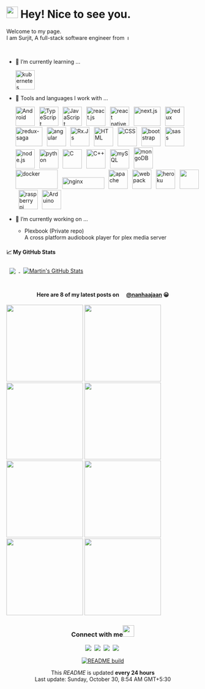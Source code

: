 <!--
**SurjitSahoo/surjitsahoo** is a ✨ _special_ ✨ repository because its `README.md` (this file) appears on your GitHub profile.

Here are some ideas to get you started:

- 🔭 I’m currently working on ...
- 🌱 I’m currently learning ...
- 👯 I’m looking to collaborate on ...
- 🤔 I’m looking for help with ...
- 💬 Ask me about ...
- 📫 How to reach me: ...
- 😄 Pronouns: ...
- ⚡ Fun fact: ...
-->

<h1><img src="https://emojis.slackmojis.com/emojis/images/1531849430/4246/blob-sunglasses.gif?1531849430" width="30"/> Hey! Nice to see you.</h1>

Welcome to my page.  
I am Surjit, A full-stack software engineer from&nbsp;
<img src="https://upload.wikimedia.org/wikipedia/en/thumb/4/41/Flag_of_India.svg/1200px-Flag_of_India.svg.png" height="11" title="India">

<br/>

- 🌱 I’m currently learning ...

  <img src="https://cdn.worldvectorlogo.com/logos/kubernets.svg" alt="kubernetes" title="Kubernetes" width="50" height="50" />

- 🧰 Tools and languages I work with ...

  <img src="https://cdn.worldvectorlogo.com/logos/android.svg" alt="Android" title="Android" width="50" height="50" > &nbsp;
  <img src="https://cdn.worldvectorlogo.com/logos/typescript.svg" alt="TypeScript" title="TypeScript" width="50" height="50" > &nbsp;
  <img src="https://cdn.worldvectorlogo.com/logos/logo-javascript.svg" alt="JavaScript" title="JavaScript" width="50" height="50" > &nbsp;
  <img src="https://cdn.worldvectorlogo.com/logos/react-2.svg" alt="react.js" title="React.Js" width="50" height="50" > &nbsp;
  <img src="https://cdn.worldvectorlogo.com/logos/react-native-firebase-1.svg" alt="react native" title= "React Native" width="50" height="50" > &nbsp;
  <img src="https://cdn.worldvectorlogo.com/logos/nextjs-3.svg" alt="next.js" title="Next.Js" width="70" height="50" > &nbsp;
  <img src="https://cdn.worldvectorlogo.com/logos/redux.svg" alt="redux" title="Redux" width="50" height="50" > &nbsp;
  <img src="https://cdn.worldvectorlogo.com/logos/redux-saga.svg" alt="redux-saga" title="Redux Saga" width="70" height="50" > &nbsp;
  <img src="https://cdn.worldvectorlogo.com/logos/angular-icon-1.svg" alt="angular" title="Angular" width="50" height="50" > &nbsp;
  <img src="https://cdn.worldvectorlogo.com/logos/rxjs-1.svg" alt="Rx.Js" title="Rx.Js" width="50" height="50" > &nbsp;
  <img src="https://cdn.jsdelivr.net/gh/devicons/devicon/icons/html5/html5-original.svg" alt="HTML" title="HTML" width="50" height="50" > &nbsp;
  <img src="https://cdn.jsdelivr.net/gh/devicons/devicon/icons/css3/css3-original.svg" alt="CSS" title="CSS" width="50" height="50" > &nbsp;
  <img src="https://cdn.worldvectorlogo.com/logos/bootstrap-4.svg" alt="bootstrap" title="Bootstrap" width="50" height="50" > &nbsp;
  <img src="https://cdn.worldvectorlogo.com/logos/sass-1.svg" alt="sass" title="Sass" width="50" height="50" > &nbsp;
  <img src="https://cdn.worldvectorlogo.com/logos/nodejs-icon.svg" alt="node.js" title="Node.Js" width="50" height="50" > &nbsp;
  <img src="https://cdn.worldvectorlogo.com/logos/python-5.svg" alt="python" title="Python" width="50" height="50" > &nbsp;
  <img src="https://cdn.jsdelivr.net/gh/devicons/devicon/icons/c/c-original.svg" alt="C" title="C" width="50" height="50" > &nbsp;
  <img src="https://cdn.worldvectorlogo.com/logos/c.svg" alt="C++" title="C++" width="50" height="50" > &nbsp;
  <img src="https://cdn.worldvectorlogo.com/logos/mysql-6.svg" alt="mySQL" title="MySQL" width="50" height="50" > &nbsp;
  <img src="https://cdn.worldvectorlogo.com/logos/mongodb-icon-1.svg" alt="mongoDB" title="MongoDB" width="50" height="55" > &nbsp;
  <img src="https://cdn.worldvectorlogo.com/logos/docker-3.svg" alt="docker" title="Docker" width="110" height="50" > &nbsp;
  <img src="https://cdn.worldvectorlogo.com/logos/nginx.svg" alt="nginx" title="nginx" width="110" height="30" > &nbsp;
  <img src="https://cdn.jsdelivr.net/gh/devicons/devicon/icons/apache/apache-original-wordmark.svg" alt="apache" title="apache" width="50" height="50" > &nbsp;
  <img src="https://cdn.worldvectorlogo.com/logos/webpack-icon.svg" alt="webpack" title="Webpack" width="50" height="50" > &nbsp;
  <img src="https://cdn.worldvectorlogo.com/logos/heroku-4.svg" alt="heroku" title="heroku" width="50" height="50" > &nbsp;
  <img src="https://cdn.worldvectorlogo.com/logos/git-icon.svg" alt="" title="git" width="50" height="50" > &nbsp;
  <img src="https://cdn.worldvectorlogo.com/logos/raspberry-pi.svg" alt="raspberry pi" title="Raspberry Pi" width="50" height="50" > &nbsp;
  <img src="https://cdn.jsdelivr.net/gh/devicons/devicon/icons/arduino/arduino-original-wordmark.svg" alt="Arduino" title="Arduino" width="50" height="50" > &nbsp;
  <!-- <img src="" alt="" width="50" height="50" > &nbsp; -->

- 🔭 I’m currently working on ...
  - Plexbook (Private repo)  
    A cross platform audiobook player for plex media server

#### &#x1f4c8; My GitHub Stats

<a href="https://github.com/surjitsahoo">
  <img align="center" style="margin:0.5rem" src="https://github-readme-stats.vercel.app/api/top-langs/?username=surjitsahoo&langs_count=3&hide=html,css&title_color=ffffff&text_color=c9cacc&icon_color=4AB197&bg_color=1A2B34" />
</a>

<a href="https://github.com/surjitsahoo">
  <img align="center" style="margin:0.5rem" src="https://github-readme-stats.vercel.app/api?username=surjitsahoo&show_icons=true&line_height=27&count_private=true&title_color=ffffff&text_color=c9cacc&icon_color=4AB097&bg_color=1A2B34" alt="Martin's GitHub Stats" />
</a>

<br/>
<br/>

<h4 align="center">Here are 8 of my latest posts on
<img src="https://cdn.worldvectorlogo.com/logos/instagram-2-1.svg" height="12" />
<a href="https://www.instagram.com/nanhaajaan/">@nanhaajaan</a> 
😀</h4>

<p>
<img src="https:&#x2F;&#x2F;cdn1.picuki.com&#x2F;hosted-by-instagram&#x2F;q&#x3D;0exhNuNYnjBGZDHIdN5WmL9I2PwkAQ9OKfhSQ7e71yJjMBhsLH6QvJA0mpCj4yRwKwVlASuRYz1k54krUVxXDj15O0TYT72ART5R76+ZXOihvDFn8ZVplb8yJXAaYHSq9sUvUWOpNWwSDv5PHL%7C%7Clo7gX5vrrbCgAojOMMbBCyQlWotfpUrJy9ZRzt+S4jkja45BsLTNZ5momNkgl7NvTryxYDrmhfMh6pO9xRLQIhIkL7vuopCu7Lm4rbzMvR2nZhYXCoOELhn7wZhBq%7C%7CnORVeQKKG0mvmOohAY29IkqhdiDG7w82q4vk4H2bUdBXG9p+kMjxdKyn36dOF+I2WBB1FHkyb2HaP8P8bLkHfWNU927zi%7C%7CCZ7XsEYpIUG5aTeX%7C%7CdHHWJ%7C%7C2yVvJ40IRKQa4dgnjt1ifuMo%7C%7C63yxiDTEX2zKPXcBy.jpeg?1" width="200">
<img src="https:&#x2F;&#x2F;cdn1.picuki.com&#x2F;hosted-by-instagram&#x2F;q&#x3D;0exhNuNYnjBGZDHIdN5WmL9I2PwkAQ9OKftSQ7e71yJjMBhsLH6QvJA0mpCj4yRwKwVlASuRYzxh5o0qVllSCT17OUffSrOATj1R7qSZV+eqvDJk8pNpnb82JXwWbHas8McuU26pNWwSDv5PHL%7C%7Clo7gV%7C%7CPvwbCgMoDOMPbJCyQlWotfpUrJy9ZRzt52U1h+189JldAJZ+jtvdBFundPZlTIeAf3+Idp1orN2S%7C%7CkKg8ITub2jyWu+H2xkfWx9Ez7RtI7V2dENhhzrdSFlqjHzAZY1LHMRiVbmjjRgnqJ6q7e1P55M4bMRi6fUHyACW2E2hjtfwZftgAHsSUGImUBRwT2Ej+b3ffZ79sXPBPW+ePXI+yv1d7DHFaNESUwIJ%7C%7CraZE7WLMWzPthDs5pkOahg8mSz3AqPZob6y1V+AWgc0GLYXLEgYruiyqyb4X7U32WIpFZpkg&#x3D;&#x3D;.jpeg?1" width="200">
<img src="https:&#x2F;&#x2F;cdn1.picuki.com&#x2F;hosted-by-instagram&#x2F;q&#x3D;0exhNuNYnjBGZDHIdN5WmL9I2PwkAQ9OKfhSQ7e71yJjMBhsLH6QvJA0mpCj4yRwKwVlASuRYzxh5o0qVllVDD17PU3aTbOJSDhc56SbUuqrvDNj8ZBjk708JHwXZnSt98IrVWepNWwPG%7C%7CsAULjh7uZE+v%7C%7CucjYbrzWSKr1EmDdttdCwFahlza4lsfe4kx2xu5xncG114WNxahlw5OLUqQUCSKn5PN1gpKZlR7pCjM4A%7C%7Cb281nT2F2MrNWh8FDSR9IXEi6g8iyDXdzQspjD3FO8EIU8hjl246kEV5Jo33LT2Hal6+MZ1oIHQdklBWmhm+jVBocW+xzTvSUGI%7C%7CgVRwGKOlf7kNPEu+8WgGtKbcfy%7C%7CywbkI+XUBKpPCXAIGajRW3TfcfaxEvhwsYQWTPVsh3uS6V6fJKTB5AQ3CzAX1WfdXrAgEa3b+6GnzWTZhmDWpgNqws4&#x3D;.jpeg?1" width="200">
<img src="https:&#x2F;&#x2F;cdn1.picuki.com&#x2F;hosted-by-instagram&#x2F;q&#x3D;0exhNuNYnjBGZDHIdN5WmL9I2PwkAQ9OKftSQ7e71yJjMBhsLH6QvJA0mpCj4yRwKwVlASuRYzxh5oMrV15QCD1+NUTeSryISzxU6KuZUe7N0jxl%7C%7CJVhlL43KXUYbHeu8cUoUQmYdTUdHOlPHL%7C%7Clo7gX5vrmbCgEojeSKrVGnGZTjse3TO9%7C%7C2pYf5%7C%7CHSv1izv9QpcmkazXgpdAd4+pvlpDk1VOCtO8BnsaBwVLYBxMEM7vm8yWjqX2skeiB4FTObtMXPmvpFui3rSzY57zz2F%7C%7C59EEIdvlqztEs64KgeoqO3PJp5jd8AjoqPbms1GWlvqklPv6XslHPaSkGI%7C%7CmIUwGPRn+T8J7gprsigdcy8U%7C%7Cj++HPDYreLPKF1a2sAAdDFBFbqd9+cSvlzwop8Dsx%7C%7C1Wui1gSpcIbXyzpmQjpP3mLYWsAiEt64gpCq8UjDiznT+AE%7C%7CwZ65.jpeg?1" width="200">
<img src="https:&#x2F;&#x2F;cdn1.picuki.com&#x2F;hosted-by-instagram&#x2F;q&#x3D;0exhNuNYnjBGZDHIdN5WmL9I2PwkAQ9OKftSQ7e71yJjMBhsLH6QvJA0mpCj4yRwKwVlASuRYzxh5o4rWVxTDT17OE3cSbaOSjlR66yaXe6ivDNn9JZllrs8KHMZYn6s%7C%7C8UsVmGpNWwPG%7C%7CsAULjh7uZE+vzwbCgEpTuXKrVBkGNTjse3TO9%7C%7C2pYf5%7C%7CHSv1izv9QpcmkazXgpdAd4+pvlpDk1VOCtO8BnsaBwVLYBxMEM7vm8yWjqX2skeiB4FTObtMXPmvpFui3rSzY57zz2F%7C%7Ct9EEIdvlqztEtg4Y4tg9yFN5Rk4N8A6PLdWEdQGWlvqklPv6XslHPaSkGI%7C%7CmIUwGPRn+T8J7gprsigdcy8U%7C%7Ci9miTUbYCHPuNHUVIhGeXAVmyIF%7C%7CyVNNpgqYlgTP9K%7C%7CH+66TDwR4HWj0FAQjpP3mLYWsBRZtm4gpCq8UjDiznT+AE%7C%7CwZ65.jpeg?1" width="200">
<img src="https:&#x2F;&#x2F;cdn1.picuki.com&#x2F;hosted-by-instagram&#x2F;q&#x3D;0exhNuNYnjBGZDHIdN5WmL9I2PwkAQ9OKfhSQ7e71yJjMBhsLH6QvJA0mpCj4yRwKwVlASuRYzxh5o4uUl1YCD1%7C%7CPkDfSb2NRTZQ6qybUujN1jZg9ZVpkrw0K3MZYnWm9sdDCniBPiAIQeoEH%7C%7Cb2rO8X5vvwZTAFuDqUNOUtzCVG%7C%7CMm0X51wmcQf8fTT0FOzv9QONzUavDt5YnYmoeLSvmcDUufkM8lmpKw5QL4JnJVXpr6gnSu5X2soeGpwWT6ars3+ke08hiL8KWRoqCeYSaoEIEQd3Aaovhto6qICioCTFbU12O4wormRSWIKAk1ElkVtwIOftgLsSSaq3EEPlC2GhLy5L652mbT2Acaxc8nZ5w%7C%7CSZIbNFp96d34ZDvHhW1LLcf+uKdpMmK5WGNZW+FeC1DCCeJGy0xYsUmYc0WHTLsM2fPOe+7yt9iqIhDnf8gU&#x3D;.jpeg?1" width="200">
<img src="https:&#x2F;&#x2F;cdn1.picuki.com&#x2F;hosted-by-instagram&#x2F;q&#x3D;0exhNuNYnjBGZDHIdN5WmL9I2PwkAQ9OKfhSQ7e71yJjMBhsLH6QvJA0mpCj4yRwKwVlASuRYzxh5okpVVRZCD18OkzaS7SMSjdV7KuQVe3N1zZk%7C%7CZdjkL4xLXcYZnOr9MEuVAmYdSgIGaYDG7uo%7C%7Ce8V+OXucjcFrjOMNbRKmDdttdCwFahlza4lsfe4kx2xu5xncG114WNxahlw5OLUqQUCSKn5PN1gpKZlR7pCjM4A%7C%7Cb281nT2F2MrNWh8FDSR9IXEi6g8iyDXdzQspjD3F+8EIU8hjl246j0Fv6EbrYSbHqM9+MYHh7qPdU9BWmhm+jVBocW+xzTvSUGI%7C%7CgVRwGKOlf7kNPEu+8WgGtKbcdziyyfTdpfwEI4eDiMqEaXhCgnELKCGDu5Ox5lBTfZA0V2H1zGXLb379SI3CzAX1WfeKspWE6rb+6GnzWTZhmDWpgNqws4&#x3D;.jpeg?1" width="200">
<img src="https:&#x2F;&#x2F;cdn1.picuki.com&#x2F;hosted-by-instagram&#x2F;q&#x3D;0exhNuNYnjBGZDHIdN5WmL9I2PwkAQ9OKfhSQ7e71yJjMBhsLH6QvJA0mpCj4yRwKwVlASuRYzxh5okvUFpSCz1yP0TeSbWATTdW6q2ZVO%7C%7CN0jBn%7C%7CZRjkbo1KXYcbHKv9couVgmYdSgIGaYDG7uo%7C%7Ce8V+OXucjcFrjOMNbRKmDdttdCwFahlza4lsfe4kx2xu5xncG114WNxahlw5OLUqQUCSKn5PN1gpKZlR7pCjM4A%7C%7Cb281nT2F2MrNWh8FDSR9IXEi6g8iyDXdzQspjD3H+8EIU8hjl246gQgpao2h5KkOoxm+MYH4Zrke25BWmhm+jVBocW+xzTvSUGI%7C%7CgVRwGKOlf7kNPEu+8WgGtKbd%7C%7CLIxAfwWIDsI7YfT241F%7C%7CHSQwzeNN2AL550xJ9gFdF9h0%7C%7ChvQKoJ+KhzAQ3CzAX1WfeKrMkYK%7C%7Cb+6GnzWTZhmDWpgNqws4&#x3D;.jpeg?1" width="200">
</p>

<div align='center'>
<h3>Connect with me<img src="https://emojis.slackmojis.com/emojis/images/1536351075/4594/blob-wave.gif?1536351075" width="30"> </h3>

[![](https://img.shields.io/badge/Twitter-1DA1F2?style=for-the-badge&logo=twitter&logoColor=white)](https://twitter.com/nanha_jaan)&nbsp;
[![](https://img.shields.io/badge/LinkedIn-0077B5?style=for-the-badge&logo=linkedin&logoColor=white)](https://www.linkedin.com/in/surjitsahoo)&nbsp;
[![](https://img.shields.io/badge/Instagram-E4405F?style=for-the-badge&logo=instagram&logoColor=white)](https://www.instagram.com/nanhaajaan/)&nbsp;
[![](https://img.shields.io/badge/Facebook-1877F2?style=for-the-badge&logo=facebook&logoColor=white)](https://www.facebook.com/surjit.sahoo.3576/)&nbsp;

[![README build](https://github.com/SurjitSahoo/surjitsahoo/actions/workflows/main.yaml/badge.svg)](https://github.com/SurjitSahoo/surjitsahoo/actions/workflows/main.yaml)

<p>This <i>README</i> is updated <b>every 24 hours</b><br/>
Last update: Sunday, October 30, 8:54 AM GMT+5:30</p>
</div>
